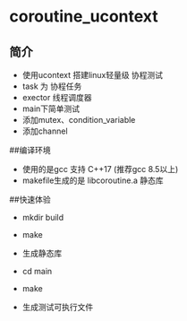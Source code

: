 # coroutine_ucontext

## 简介 
* 使用ucontext 搭建linux轻量级 协程测试
* task 为 协程任务
* exector 线程调度器
* main下简单测试
* 添加mutex、condition_variable
* 添加channel

##编译环境
* 使用的是gcc 支持 C++17 (推荐gcc 8.5以上)
* makefile生成的是 libcoroutine.a 静态库

##快速体验
* mkdir build
* make
* 生成静态库

* cd main 
* make
* 生成测试可执行文件
